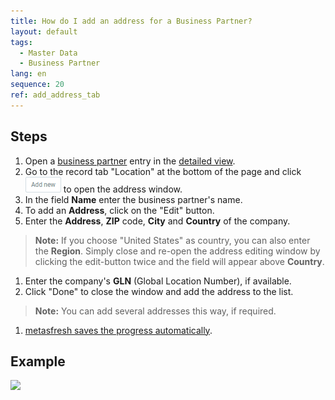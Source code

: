 ```yaml
---
title: How do I add an address for a Business Partner?
layout: default
tags:
  - Master Data
  - Business Partner
lang: en
sequence: 20
ref: add_address_tab
---
```


## Steps
1. Open a [business partner](New_Business_Partner) entry in the [detailed view](ViewModes).
1. Go to the record tab "Location" at the bottom of the page and click ![](assets/Add_New_Button.png) to open the address window.
1. In the field **Name** enter the business partner's name.
1. To add an **Address**, click on the "Edit" button.
1. Enter the **Address**, **ZIP** code, **City** and **Country** of the company.
 >**Note:** If you choose "United States" as country, you can also enter the **Region**. Simply close and re-open the address editing window by clicking the edit-button twice and the field will appear above **Country**.

1. Enter the company's **GLN** (Global Location Number), if available.
1. Click "Done" to close the window and add the address to the list.
 >**Note:** You can add several addresses this way, if required.

1. [metasfresh saves the progress automatically](Saveindicator).

## Example

![](assets/Add_address_tab.gif)
